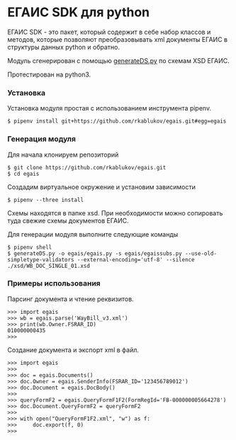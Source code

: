 # ЕГАИС SDK для python

ЕГАИС SDK - это пакет, который содержит в себе набор классов и методов, которые позволяют преобразовывать xml документы ЕГАИС в структуры данных python и обратно. 

Модуль сгенерирован с помощью [generateDS.py](https://github.com/ricksladkey/generateDS) по схемам XSD ЕГАИС.

Протестирован на python3.

### Установка

Установка модуля простая с использованием инструмента pipenv.

```
$ pipenv install git+https://github.com/rkablukov/egais.git#egg=egais
```

### Генерация модуля

Для начала клонируем репозиторий

```
$ git clone https://github.com/rkablukov/egais.git
$ cd egais
```

Создадим виртуальное окружение и установим зависимости

```
$ pipenv --three install
```

Схемы находятся в папке xsd. При необходимости можно сопировать туда свежие схемы документов ЕГАИС.

Для генерации модуля выполните следующие команды

```
$ pipenv shell
$ generateDS.py -o egais/egais.py -s egais/egaissubs.py --use-old-simpletype-validators --external-encoding='utf-8' --silence ./xsd/WB_DOC_SINGLE_01.xsd
```

### Примеры использования

Парсинг документа и чтение реквизитов.

```
>>> import egais
>>> wb = egais.parse('WayBill_v3.xml')
>>> print(wb.Owner.FSRAR_ID)
010000000435
>>>
```

Создание документа и экспорт xml в файл.

```
>>> import egais
>>> 
>>> doc = egais.Documents()
>>> doc.Owner = egais.SenderInfo(FSRAR_ID='123456789012')
>>> doc.Document = egais.DocBody()
>>> 
>>> queryFormF2 = egais.QueryFormF1F2(FormRegId='FB-000000005664278')
>>> doc.Document.QueryFormF2 = queryFormF2
>>> 
>>> with open("QueryFormF1F2.xml", "w") as f:
>>>     doc.export(f, 0)
>>>
```
